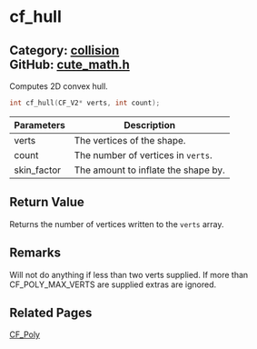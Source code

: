 # cf_hull

Category: [collision](https://github.com/RandyGaul/cute_framework/blob/master/docs/api_reference?id=collision)  
GitHub: [cute_math.h](https://github.com/RandyGaul/cute_framework/blob/master/include/cute_math.h)  
---

Computes 2D convex hull.

```cpp
int cf_hull(CF_V2* verts, int count);
```

Parameters | Description
--- | ---
verts | The vertices of the shape.
count | The number of vertices in `verts`.
skin_factor | The amount to inflate the shape by.

## Return Value

Returns the number of vertices written to the `verts` array.

## Remarks

Will not do anything if less than two verts supplied. If more than CF_POLY_MAX_VERTS are supplied extras are ignored.

## Related Pages

[CF_Poly](https://github.com/RandyGaul/cute_framework/blob/master/docs/collision/cf_poly.md)  
